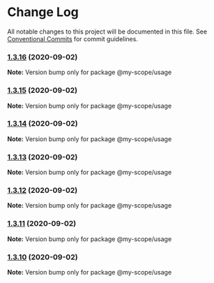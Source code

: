 # Change Log

All notable changes to this project will be documented in this file.
See [Conventional Commits](https://conventionalcommits.org) for commit guidelines.

### [1.3.16](https://github.com/rizalibnu/lerna-conventional-commits-example/compare/@my-scope/usage@1.3.15...@my-scope/usage@1.3.16) (2020-09-02)

**Note:** Version bump only for package @my-scope/usage





### [1.3.15](https://github.com/rizalibnu/lerna-conventional-commits-example/compare/@my-scope/usage@1.3.14...@my-scope/usage@1.3.15) (2020-09-02)

**Note:** Version bump only for package @my-scope/usage





### [1.3.14](https://github.com/rizalibnu/lerna-conventional-commits-example/compare/@my-scope/usage@1.3.13...@my-scope/usage@1.3.14) (2020-09-02)

**Note:** Version bump only for package @my-scope/usage





### [1.3.13](https://github.com/rizalibnu/lerna-conventional-commits-example/compare/@my-scope/usage@1.3.12...@my-scope/usage@1.3.13) (2020-09-02)

**Note:** Version bump only for package @my-scope/usage





### [1.3.12](https://github.com/rizalibnu/lerna-conventional-commits-example/compare/@my-scope/usage@1.3.11...@my-scope/usage@1.3.12) (2020-09-02)

**Note:** Version bump only for package @my-scope/usage





### [1.3.11](https://github.com/rizalibnu/lerna-conventional-commits-example/compare/@my-scope/usage@1.3.10...@my-scope/usage@1.3.11) (2020-09-02)

**Note:** Version bump only for package @my-scope/usage





### [1.3.10](https://github.com/rizalibnu/lerna-conventional-commits-example/compare/@my-scope/usage@1.3.9...@my-scope/usage@1.3.10) (2020-09-02)

**Note:** Version bump only for package @my-scope/usage
